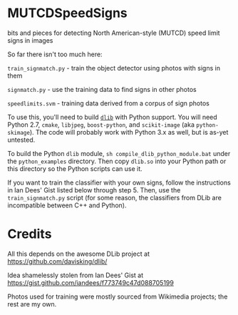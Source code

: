 # MUTCDSpeedSigns
bits and pieces for detecting North American-style (MUTCD) speed limit signs in images

So far there isn't too much here:

`train_signmatch.py` - train the object detector using photos with signs
in them

`signmatch.py` - use the training data to find signs in other photos

`speedlimits.svm` - training data derived from a corpus of sign photos

To use this, you'll need to build
[`dlib`](https://github.com/davisking/dlib/) with Python support. You
will need Python 2.7, `cmake`, `libjpeg`, `boost-python`, and
`scikit-image` (aka `python-skimage`). The code will probably work with
Python 3.x as well, but is as-yet untested.

To build the Python `dlib` module,
`sh compile_dlib_python_module.bat` under the `python_examples`
directory. Then copy `dlib.so` into your Python path or this directory
so the Python scripts can use it.

If you want to train the classifier with your own signs, follow the
instructions in Ian Dees' Gist listed below through step 5. Then, use
the `train_signmatch.py` script (for some reason, the classifiers from
DLib are incompatible between C++ and Python).

# Credits

All this depends on the awesome DLib project at
https://github.com/davisking/dlib/

Idea shamelessly stolen from Ian Dees' Gist at
https://gist.github.com/iandees/f773749c47d088705199

Photos used for training were mostly sourced from Wikimedia projects;
the rest are my own.
